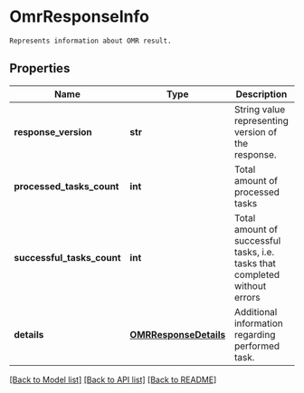 # OmrResponseInfo

```
Represents information about OMR result.
```

## Properties
Name | Type | Description | Notes
------------ | ------------- | ------------- | -------------
**response_version** | **str** | String value representing version of the response. | [optional] 
**processed_tasks_count** | **int** | Total amount of processed tasks | 
**successful_tasks_count** | **int** | Total amount of successful tasks, i.e. tasks that completed without errors | 
**details** | [**OMRResponseDetails**](OMRResponseDetails.md) | Additional information regarding performed task. | [optional] 

[[Back to Model list]](../README.md#documentation-for-models) [[Back to API list]](../README.md#documentation-for-api-endpoints) [[Back to README]](../README.md)


